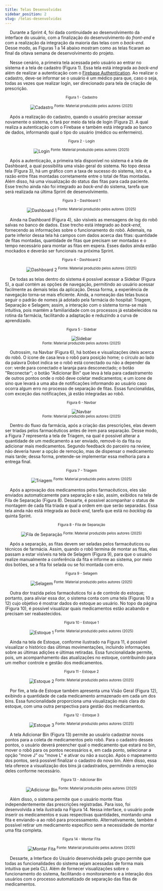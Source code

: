 ```yaml
---
title: Telas Desenvolvidas
sidebar_position: 2
slug: /telas-desenvolvidas
---
```


&nbsp;&nbsp;&nbsp;&nbsp;Durante a Sprint 4, foi dada continuidade ao desenvolvimento da interface do usuário, com a finalização do desenvolvimento do *front-end* e com a realização da integração da maioria das telas com o *back-end*. Desse modo, as Figuras 1 a 14 abaixo mostram como as telas ficaram ao final da oitava semana de desenvolvimento do projeto.

&nbsp;&nbsp;&nbsp;&nbsp;Nesse cenário, a primeira tela acessada pelo usuário ao entrar no sistema é a tela de cadastro (Figura 1). Essa tela está integrada ao *back-end* além de realizar a autenticação com o [Firebase Authentication](https://firebase.google.com/docs/auth?hl=pt-br). Ao realizar o cadastro, deve-se informar se o usuário é um médico para que, caso o seja, todas as vezes que realizar login, ser direcionado para tela de criação de prescrição.

<div align="center">
<sub>Figura 1 - Cadastro</sub>

![Cadastro](<../../../static/img/telas/Cadastro.png>)
<sup>Fonte: Material produzido pelos autores (2025)</sup>
</div>

&nbsp;&nbsp;&nbsp;&nbsp;Após a realização do cadastro, quando o usuário precisar acessar novamente o sistema, o fará por meio da tela de login (Figura 2). A qual realiza a autenticação com o Firebase e também está integrada ao banco de dados, informando qual o tipo do usuário (médico ou enfermeiro).

<div align="center">
<sub>Figura 2 - Login</sub>

![Login](<../../../static/img/telas/Login.png>)
<sup>Fonte: Material produzido pelos autores (2025)</sup>
</div>

&nbsp;&nbsp;&nbsp;&nbsp;Após a autenticação, a primeira tela disponível no sistema é a tela de Dashboard, a qual possibilita uma visão geral do sistema. No topo dessa tela (Figura 3), há um gráfico com a taxa de sucesso do sistema, isto é, a razão entre fitas montadas corretamente entre o total de fitas montadas. Além disso, há uma visualização do status das fitas para cada paciente. Esse trecho ainda não foi integrado ao *back-end* do sistema, tarefa que será realizada na última Sprint de desenvolvimento.

<div align="center">
<sub>Figura 3 - Dashboard 1</sub>

![Dashboard 1](<../../../static/img/telas/Dashboard1.png>)
<sup>Fonte: Material produzido pelos autores (2025)</sup>
</div>

&nbsp;&nbsp;&nbsp;&nbsp;Ainda na Dashboard (Figura 4), são visíveis as mensagens de log do robô salvas no banco de dados. Esse trecho está integrado ao *back-end*, fornecendo as informações sobre o funcionamento do robô. Ademais, na parte inferior dessa tela há campos com dados acerca das fitas: quantidade de fitas montadas, quantidade de fitas que precisam ser montadas e o tempo necessário para montar as fitas em espera. Esses dados ainda estão mockados e deverão ser funcionais na próxima Sprint.

<div align="center">
<sub>Figura 4 - Dashboard 2</sub>

![Dashboard 2](<../../../static/img/telas/Dashboard2.png>)
<sup>Fonte: Material produzido pelos autores (2025)</sup>
</div>

&nbsp;&nbsp;&nbsp;&nbsp;De todas as telas dentro do sistema é possível acessar a Sidebar (Figura 5), a qual contém as opções de navegação, permitindo ao usuário acessar facilmente as demais telas da aplicação. Dessa forma, a experiência de navegação torna-se mais eficiente. Ainda, a nomeação das telas busca seguir o padrão de nomes já adotado pela farmácia do hospital: Triagem, Separação e Selagem; assim, a interação com o sistema torna-se mais intuitiva, pois mantém a familiaridade com os processos já estabelecidos na rotina da farmácia, facilitando a adaptação e reduzindo a curva de aprendizado.

<div align="center">
<sub>Figura 5 - Sidebar</sub>

![Sidebar](<../../../static/img/telas/Sidebar.png>)<br/>
<sup>Fonte: Material produzido pelos autores (2025)</sup>
</div>

&nbsp;&nbsp;&nbsp;&nbsp;Outrossim, na Navbar (Figura 6), há botões e visualizações úteis acerca do robô. O ícone de casa leva o robô para posição home; o círculo ao lado da palavra Dobot indica se o robô está conectado ou não a depender da cor: verde para conectado e laranja para desconectado; o botão "Reconectar"; o botão "Adicionar Bin" que leva à tela para cadastramento de outros pontos onde o robô deve coletar medicamentos; e um ícone de sino que levará a uma aba de notificações informando ao usuário caso ocorra algum erro no processo de separação de fitas. Essas funcionalidas, com exceção das notificações, já estão integradas ao robô.

<div align="center">
<sub>Figura 6 - Navbar</sub>

![Navbar](<../../../static/img/telas/Navbar.png>) <br/>
<sup>Fonte: Material produzido pelos autores (2025)</sup>
</div>

&nbsp;&nbsp;&nbsp;&nbsp;Dentro do fluxo da farmácia, após a criação das prescrições, elas devem ser triadas pelos farmacêuticos antes de irem para separação. Desse modo, a Figura 7 representa a tela de Triagem, na qual é possível alterar a quantidade de um medicamento a ser enviado, removê-lo da fita ou adicionar mais medicamentos. Segundo feedback do parceiro na review, não deveria haver a opção de remoção, mas de dispensar o medicamento mais tarde; dessa forma, pretende-se implementar essa melhoria para a entrega final.

<div align="center">
<sub>Figura 7 - Triagem</sub>

![Triagem](<../../../static/img/telas/Triagem.png>)
<sup>Fonte: Material produzido pelos autores (2025)</sup>
</div>

&nbsp;&nbsp;&nbsp;&nbsp;Após a aprovação dos medicamentos pelos farmacêuticos, eles são enviados automaticamente para separação e são, assim, exibidos na tela de Fila de Separação (Figura 8). Dessarte, é possível acompanhar o status de montagem de cada fita triada e qual a ordem em que serão separadas. Essa tela ainda não está integrada ao *back-end*, tarefa que está no *backlog* da quinta Sprint.

<div align="center">
<sub>Figura 8 - Fila de Separação</sub>

![Fila de Separação](<../../../static/img/telas/FilaSeparacao.png>)
<sup>Fonte: Material produzido pelos autores (2025)</sup>
</div>

&nbsp;&nbsp;&nbsp;&nbsp;Após a separação, as fitas devem ser seladas pelos farmacêuticos ou técnicos de farmácia. Assim, quando o robô termina de montar as fitas, elas passam a estar visíveis na tela de Selagem (Figura 9), para que o usuário realize manualmente a conferência da fita e informe ao sistema, por meio dos botões, se a fita foi selada ou se foi montada com erro. 

<div align="center">
<sub>Figura 9 - Selagem</sub>

![Selagem](<../../../static/img/telas/Selagem.png>)
<sup>Fonte: Material produzido pelos autores (2025)</sup>
</div>

&nbsp;&nbsp;&nbsp;&nbsp;Outra dor trazida pelos farmacêuticos foi a de controle do estoque; portanto, para aliviar essa dor, o sistema conta com uma tela (Figuras 10 a 12) cujo objetivo é mostrar dados do estoque ao usuário. No topo da página (Figura 10), é possível visualizar quais medicamentos estão acabando e precisam ser reabastecidos.

<div align="center">
<sub>Figura 10 - Estoque 1</sub>

![Estoque 1](<../../../static/img/telas/Estoque1.png>)
<sup>Fonte: Material produzido pelos autores (2025)</sup>
</div>

&nbsp;&nbsp;&nbsp;&nbsp;Ainda na tela de Estoque, conforme ilustrado na Figura 11, é possível visualizar o histórico das últimas movimentações, incluindo informações sobre as últimas adições e últimas retiradas. Essa funcionalidade permite, pois, um acompanhamento das atualizações no estoque, contribuindo para um melhor controle e gestão dos medicamentos.

<div align="center">
<sub>Figura 11 - Estoque 2</sub>

![Estoque 2](<../../../static/img/telas/Estoque2.png>)
<sup>Fonte: Material produzido pelos autores (2025)</sup>
</div>

&nbsp;&nbsp;&nbsp;&nbsp;Por fim, a tela de Estoque também apresenta uma Visão Geral (Figura 12), exibindo a quantidade de cada medicamento armazenado em cada um dos bins. Essa funcionalidade proporciona uma visualização mais clara do estoque, com uma outra perspectiva para gestão dos medicamentos.

<div align="center">
<sub>Figura 12 - Estoque 3</sub>

![Estoque 3](<../../../static/img/telas/Estoque3.png>)
<sup>Fonte: Material produzido pelos autores (2025)</sup>
</div>

&nbsp;&nbsp;&nbsp;&nbsp;A tela Adicionar Bin (Figura 13) permite ao usuário cadastrar novos pontos para a coleta de medicamentos pelo robô. Para o cadastro desses pontos, o usuário deverá preencher qual o medicamento que estará no bin, mover o robô para os pontos necessários e, em cada ponto, selecionar a opção "move J" ou "move L" e ativar ou não a sucção. Após o mapeamento dos pontos, será possível finalizar o cadastro do novo bin. Além disso, essa tela oferece a visualização dos bins já cadastrados, permitindo a remoção deles conforme necessário.

<div align="center">
<sub>Figura 13 - Adicionar Bin</sub>

![Adicionar Bin](<../../../static/img/telas/AddBin.png>)
<sup>Fonte: Material produzido pelos autores (2025)</sup>
</div>

&nbsp;&nbsp;&nbsp;&nbsp;Além disso, o sistema permite que o usuário monte fitas independentemente das prescrições registradas. Para isso, foi desenvolvida a tela ilustrada na Figura 14. Nessa interface, o usuário pode inserir os medicamentos e suas respectivas quantidades, montando uma fita e enviando-a ao robô para processamento. Alternativamente, também é possível retirar um medicamento específico sem a necessidade de montar uma fita completa.

<div align="center">
<sub>Figura 14 - Montar Fita</sub>

![Montar Fita](<../../../static/img/telas/MontarFita.png>)
<sup>Fonte: Material produzido pelos autores (2025)</sup>
</div>

&nbsp;&nbsp;&nbsp;&nbsp;Dessarte, a Interface do Usuário desenvolvida pelo grupo permite que todas as funcionalidades do sistema sejam acessadas de forma mais intuitiva que pela CLI. Além de fornecer visualizações sobre o funcionamento do sistema, facilitando o monitoramento e a interação dos usuários com o processo automatizado de separação das fitas de medicamentos.